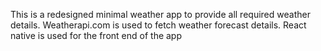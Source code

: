 This is a redesigned minimal weather app to provide all required weather details. Weatherapi.com is used to fetch weather forecast details. React native is used for the front end of the app
